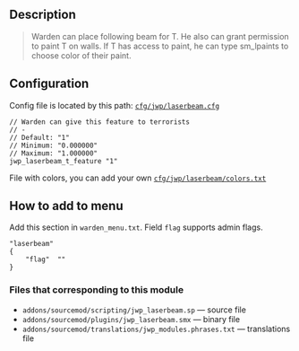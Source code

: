 ## Description
>Warden can place following beam for T. He also can grant permission to paint T on walls.
>If T has access to paint, he can type sm_lpaints to choose color of their paint.

## Configuration
Config file is located by this path:
[`cfg/jwp/laserbeam.cfg`](../blob/master/cfg/jwp/laserbeam.cfg)
```
// Warden can give this feature to terrorists
// -
// Default: "1"
// Minimum: "0.000000"
// Maximum: "1.000000"
jwp_laserbeam_t_feature "1"
```

File with colors, you can add your own
[`cfg/jwp/laserbeam/colors.txt`](../blob/master/cfg/jwp/laserbeam/colors.txt)

## How to add to menu
Add this section in `warden_menu.txt`. Field `flag` supports admin flags.
```
"laserbeam"
{
	"flag"	""
}
```

### Files that corresponding to this module
- `addons/sourcemod/scripting/jwp_laserbeam.sp` — source file
- `addons/sourcemod/plugins/jwp_laserbeam.smx` — binary file
- `addons/sourcemod/translations/jwp_modules.phrases.txt` — translations file
